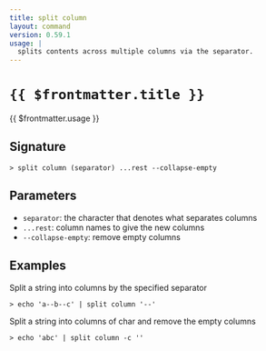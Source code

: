 ```yaml
---
title: split column
layout: command
version: 0.59.1
usage: |
  splits contents across multiple columns via the separator.
---
```


# `{{ $frontmatter.title }}`

<div style='white-space: pre-wrap;'>{{ $frontmatter.usage }}</div>

## Signature

```> split column (separator) ...rest --collapse-empty```

## Parameters

 -  `separator`: the character that denotes what separates columns
 -  `...rest`: column names to give the new columns
 -  `--collapse-empty`: remove empty columns

## Examples

Split a string into columns by the specified separator
```shell
> echo 'a--b--c' | split column '--'
```

Split a string into columns of char and remove the empty columns
```shell
> echo 'abc' | split column -c ''
```
